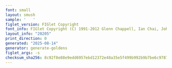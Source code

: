 ```yaml
---
font: small
layout: smush
sample: '   '
figlet_version: FIGlet Copyright
font_info: FIGlet Copyright (C) 1991-2012 Glenn Chappell, Ian Chai, John Cowan,
layout_info: "20205"
print_direction: 0
generated: "2025-08-14"
generator: generate-goldens
figlet_args: -s
checksum_sha256: 8c92f8e88e9edd6957ebd12372e48a35e5f499b992b9b7be6c978782bbc36062
---
```


```text
   
   
   
   
   
```
